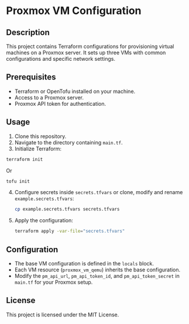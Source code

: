 # Proxmox VM Configuration

## Description
This project contains Terraform configurations for provisioning virtual machines on a Proxmox server. It sets up three VMs with common configurations and specific network settings.

## Prerequisites
- Terraform or OpenTofu installed on your machine.
- Access to a Proxmox server.
- Proxmox API token for authentication.

## Usage
1. Clone this repository.
2. Navigate to the directory containing `main.tf`.
3. Initialize Terraform:

```bash
terraform init
```

Or

```bash
tofu init
```

4. Configure secrets inside `secrets.tfvars` or clone, modify and rename `example.secrets.tfvars`:
   ```bash
   cp example.secrets.tfvars secrets.tfvars
   ```

5. Apply the configuration:
   ```bash
   terraform apply -var-file="secrets.tfvars"
   ```

## Configuration
- The base VM configuration is defined in the `locals` block.
- Each VM resource (`proxmox_vm_qemu`) inherits the base configuration.
- Modify the `pm_api_url`, `pm_api_token_id`, and `pm_api_token_secret` in `main.tf` for your Proxmox setup.

## License
This project is licensed under the MIT License.
